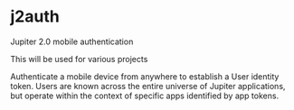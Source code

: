 # j2auth
Jupiter 2.0 mobile authentication

This will be used for various projects 

Authenticate a mobile device from anywhere to establish a User identity token.
Users are known across the entire universe of Jupiter applications, but operate
within the context of specific apps identified by app tokens.
